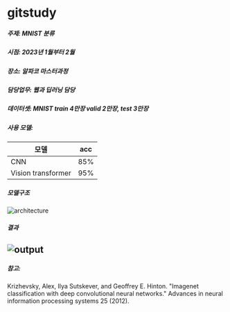 # gitstudy
##### 주제: MNIST 분류
##### 시점: 2023년 1월부터 2월
##### 장소: 알파코 마스터과정
##### 담당업무: 웹과 딥러닝 담당
##### 데이터셋: MNIST train 4만장 valid 2만장, test 3만장
##### 사용 모델:
|모델               |acc|
|-------------------|----|
|CNN                | 85% |
|Vision transformer | 95%|
##### 모델구조
![architecture](https://github.com/user-attachments/assets/7e68f9e5-9df4-4959-8e2a-66054cd4fe9a)
##### 결과
![output](https://github.com/user-attachments/assets/8b16cd50-c73a-4d66-b32d-085d6f76b2db)
---
##### 참고:
Krizhevsky, Alex, Ilya Sutskever, and Geoffrey E. Hinton. "Imagenet classification with deep convolutional neural networks." Advances in neural information processing systems 25 (2012).
